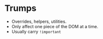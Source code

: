 # Trumps

+ Overrides, helpers, utilities.
+ Only affect one piece of the DOM at a time.
+ Usually carry `!important`
